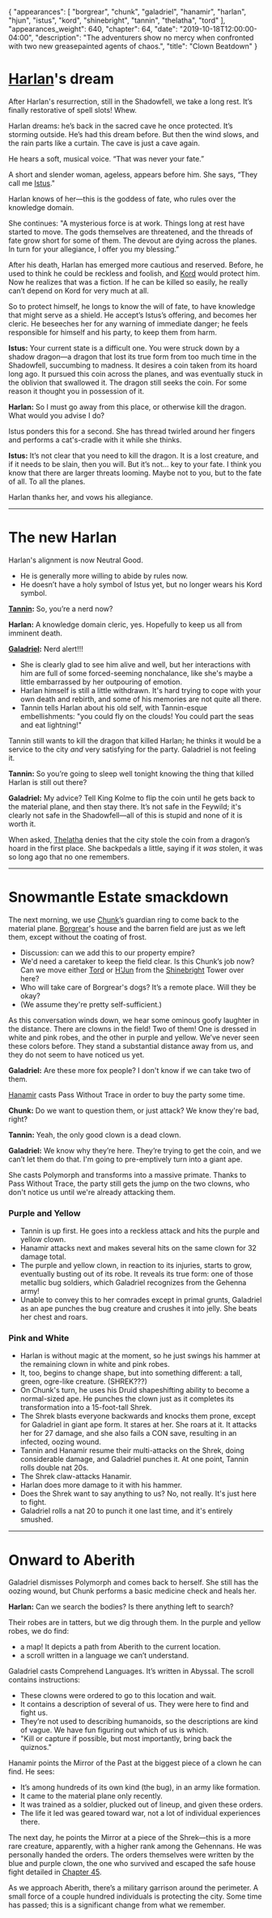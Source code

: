 {
    "appearances": [
        "borgrear",
        "chunk",
        "galadriel",
        "hanamir",
        "harlan",
        "hjun",
        "istus",
        "kord",
        "shinebright",
        "tannin",
        "thelatha",
        "tord"
    ],
    "appearances_weight": 640,
    "chapter": 64,
    "date": "2019-10-18T12:00:00-04:00",
    "description": "The adventurers show no mercy when confronted with two new greasepainted agents of chaos.",
    "title": "Clown Beatdown"
}

# [Harlan](/characters/harlan/)'s dream

After Harlan's resurrection, still in the Shadowfell, we take a long rest. It’s finally restorative of spell slots! Whew.

Harlan dreams: he’s back in the sacred cave he once protected. It’s storming outside. He’s had this dream before. But then the wind slows, and the rain parts like a curtain. The cave is just a cave again. 

He hears a soft, musical voice. “That was never your fate.” 

A short and slender woman, ageless, appears before him. She says, “They call me [Istus](/characters/istus/)." 

Harlan knows of her—this is the goddess of fate, who rules over the knowledge domain. 

She continues: "A mysterious force is at work. Things long at rest have started to move. The gods themselves are threatened, and the threads of fate grow short for some of them. The devout are dying across the planes. In turn for your allegiance, I offer you my blessing.” 

After his death, Harlan has emerged more cautious and reserved. Before, he used to think he could be reckless and foolish, and [Kord](/characters/kord/) would protect him. Now he realizes that was a fiction. If he can be killed so easily, he really can’t depend on Kord for very much at all. 

So to protect himself, he longs to know the will of fate, to have knowledge that might serve as a shield. He accept’s Istus’s offering, and becomes her cleric. He beseeches her for any warning of immediate danger; he feels responsible for himself and his party, to keep them from harm. 

**Istus:** Your current state is a difficult one. You were struck down by a shadow dragon—a dragon that lost its true form from too much time in the Shadowfell, succumbing to madness. It desires a coin taken from its hoard long ago. It pursued this coin across the planes, and was eventually stuck in the oblivion that swallowed it. The dragon still seeks the coin. For some reason it thought you in possession of it.

**Harlan:** So I must go away from this place, or otherwise kill the dragon. What would you advise I do?

Istus ponders this for a second. She has thread twirled around her fingers and performs a cat's-cradle with it while she thinks.

**Istus:** It’s not clear that you need to kill the dragon. It is a lost creature, and if it needs to be slain, then you will. But it’s not… key to your fate. I think you know that there are larger threats looming. Maybe not to you, but to the fate of all. To all the planes.

Harlan thanks her, and vows his allegiance.

---

# The new Harlan

Harlan's alignment is now Neutral Good.

- He is generally more willing to abide by rules now. 
- He doesn’t have a holy symbol of Istus yet, but no longer wears his Kord symbol.

**[Tannin](/characters/tannin/):** So, you’re a nerd now?

**Harlan:** A knowledge domain cleric, yes. Hopefully to keep us all from imminent death.

**[Galadriel](/characters/galadriel/):** Nerd alert!!!

- She is clearly glad to see him alive and well, but her interactions with him are full of some forced-seeming nonchalance, like she's maybe a little embarrassed by her outpouring of emotion.
- Harlan himself is still a little withdrawn. It's hard trying to cope with your own death and rebirth, and some of his memories are not quite all there.
- Tannin tells Harlan about his old self, with Tannin-esque embellishments: "you could fly on the clouds! You could part the seas and eat lightning!"

Tannin still wants to kill the dragon that killed Harlan; he thinks it would be a service to the city *and* very satisfying for the party. Galadriel is not feeling it.

**Tannin:** So you’re going to sleep well tonight knowing the thing that killed Harlan is still out there?

**Galadriel:** My advice? Tell King Kolme to flip the coin until he gets back to the material plane, and then stay there. It’s not safe in the Feywild; it's clearly not safe in the Shadowfell—all of this is stupid and none of it is worth it.

When asked, [Thelatha](/characters/thelatha/) denies that the city stole the coin from a dragon’s hoard in the first place. She backpedals a little, saying if it *was* stolen, it was so long ago that no one remembers.

---

# Snowmantle Estate smackdown

The next morning, we use [Chunk](/characters/chunk/)’s guardian ring to come back to the material plane. [Borgrear](/characters/borgrear/)'s house and the barren field are just as we left them, except without the coating of frost. 

- Discussion: can we add this to our property empire?
- We'd need a caretaker to keep the field clear. Is this Chunk’s job now? Can we move either [Tord](/characters/tord/) or [H'Jun](/characters/hjun/) from the [Shinebright](/characters/shinebright/) Tower over here?
- Who will take care of Borgrear's dogs? It’s a remote place. Will they be okay?
- (We assume they're pretty self-sufficient.) 

As this conversation winds down, we hear some ominous goofy laughter in the distance. There are clowns in the field! Two of them! One is dressed in white and pink robes, and the other in purple and yellow. We’ve never seen these colors before. They stand a substantial distance away from us, and they do not seem to have noticed us yet. 

**Galadriel:** Are these more fox people? I don't know if we can take two of them.

[Hanamir](/characters/hanamir/) casts Pass Without Trace in order to buy the party some time.

**Chunk:** Do we want to question them, or just attack? We know they're bad, right? 

**Tannin:** Yeah, the only good clown is a dead clown.

**Galadriel:** We know why they’re here. They’re trying to get the coin, and we can’t let them do that. I'm going to pre-emptively turn into a giant ape.

She casts Polymorph and transforms into a massive primate. Thanks to Pass Without Trace, the party still gets the jump on the two clowns, who don't notice us until we're already attacking them.

### Purple and Yellow
- Tannin is up first. He goes into a reckless attack and hits the purple and yellow clown. 
- Hanamir attacks next and makes several hits on the same clown for 32 damage total.
- The purple and yellow clown, in reaction to its injuries, starts to grow, eventually busting out of its robe. It reveals its true form: one of those metallic bug soldiers, which Galadriel recognizes from the Gehenna army!
- Unable to convey this to her comrades except in primal grunts, Galadriel as an ape punches the bug creature and crushes it into jelly. She beats her chest and roars.

### Pink and White 
- Harlan is without magic at the moment, so he just swings his hammer at the remaining clown in white and pink robes. 
- It, too, begins to change shape, but into something different: a tall, green, ogre-like creature. (SHREK???)
- On Chunk's turn, he uses his Druid shapeshifting ability to become a normal-sized ape. He punches the clown just as it completes its transformation into a 15-foot-tall Shrek. 
- The Shrek blasts everyone backwards and knocks them prone, except for Galadriel in giant ape form. It stares at her. She roars at it. It attacks her for 27 damage, and she also fails a CON save, resulting in an infected, oozing wound.
- Tannin and Hanamir resume their multi-attacks on the Shrek, doing considerable damage, and Galadriel punches it. At one point, Tannin rolls double nat 20s.
- The Shrek claw-attacks Hanamir. 
- Harlan does more damage to it with his hammer.
- Does the Shrek want to say anything to us? No, not really. It's just here to fight.
- Galadriel rolls a nat 20 to punch it one last time, and it's entirely smushed.

---

# Onward to Aberith

Galadriel dismisses Polymorph and comes back to herself. She still has the oozing wound, but Chunk performs a basic medicine check and heals her.

**Harlan:** Can we search the bodies? Is there anything left to search?

Their robes are in tatters, but we dig through them. In the purple and yellow robes, we do find: 

- a map! It depicts a path from Aberith to the current location.
- a scroll written in a language we can’t understand. 

Galadriel casts Comprehend Languages. It’s written in Abyssal. The scroll contains instructions: 

- These clowns were ordered to go to this location and wait. 
- It contains a description of several of us. They were here to find and fight us.
- They’re not used to describing humanoids, so the descriptions are kind of vague. We have fun figuring out which of us is which. 
- "Kill or capture if possible, but most importantly, bring back the quiznos." 

Hanamir points the Mirror of the Past at the biggest piece of a clown he can find. He sees:

- It’s among hundreds of its own kind (the bug), in an army like formation. 
- It came to the material plane only recently. 
- It was trained as a soldier, plucked out of lineup, and given these orders.
- The life it led was geared toward war, not a lot of individual experiences there.

The next day, he points the Mirror at a piece of the Shrek—this is a more rare creature, apparently, with a higher rank among the Gehennans. He was personally handed the orders. The orders themselves were written by the blue and purple clown, the one who survived and escaped the safe house fight detailed in [Chapter 45](chapters/fire-in-the-kiln/).

As we approach Aberith, there’s a military garrison around the perimeter. A small force of a couple hundred individuals is protecting the city. Some time has passed; this is a significant change from what we remember.
